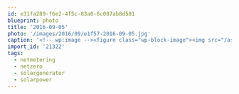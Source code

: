 ```yaml
---
id: e31fa289-f6e2-4f5c-83a0-6c007ab8d581
blueprint: photo
title: '2016-09-05'
photo: '/images/2016/09/e1f57-2016-09-05.jpg'
caption: '<!-- wp:image --><figure class="wp-block-image"><img src="/assets/images/2016/09/e1f57-2016-09-05.jpg" /></figure><!-- /wp:image --><!-- wp:paragraph --><p>On sunny days, our power usage goes negative! #solargenerator #netmetering #solarpower #netzero #eco</p><!-- /wp:paragraph -->'
import_id: '21322'
tags:
  - netmetering
  - netzero
  - solargenerator
  - solarpower
---
```

